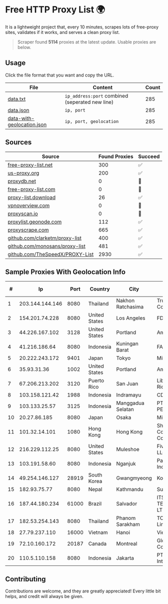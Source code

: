 
# Free HTTP Proxy List 🌍

It is a lightweight project that, every 10 minutes, scrapes lots of free-proxy sites, validates if it works, and serves a clean proxy list.


> Scraper found **5114** proxies at the latest update. Usable proxies are below.

## Usage

Click the file format that you want and copy the URL.


|File|Content|Count|
|----|-------|-----|
|[data.txt](https://raw.githubusercontent.com/themiralay/Proxy-List-World/master/data.txt)|`ip_address:port` combined (seperated new line)|285|
|[data.json](https://raw.githubusercontent.com/themiralay/Proxy-List-World/master/data.json)|`ip, port`|285|
|[data-with-geolocation.json](https://raw.githubusercontent.com/themiralay/Proxy-List-World/master/data-with-geolocation.json)|`ip, port, geolocation`|285|

## Sources

|Source|Found Proxies|Succeed|
|------|-------------|-------|
|[free-proxy-list.net](https://free-proxy-list.net)|300|✅|
|[us-proxy.org](https://www.us-proxy.org)|200|✅|
|[proxydb.net](http://proxydb.net)|0|🚫|
|[free-proxy-list.com](https://free-proxy-list.com/?page=&port=&type%5B%5D=http&type%5B%5D=https&up_time=0&search=Search)|0|🚫|
|[proxy-list.download](https://www.proxy-list.download/HTTP)|26|✅|
|[vpnoverview.com](https://vpnoverview.com/privacy/anonymous-browsing/free-proxy-servers)|0|🚫|
|[proxyscan.io](https://www.proxyscan.io)|0|🚫|
|[proxylist.geonode.com](https://proxylist.geonode.com/api/proxy-list?limit=300&page=1&sort_by=lastChecked&sort_type=desc&protocols=http,https)|112|✅|
|[proxyscrape.com](https://api.proxyscrape.com/v2/?request=displayproxies&protocol=http&timeout=10000&country=all&ssl=all&anonymity=all)|665|✅|
|[github.com/clarketm/proxy-list](https://raw.githubusercontent.com/clarketm/proxy-list/master/proxy-list-raw.txt)|400|✅|
|[github.com/monosans/proxy-list](https://raw.githubusercontent.com/monosans/proxy-list/main/proxies/http.txt)|481|✅|
|[github.com/TheSpeedX/PROXY-List](https://raw.githubusercontent.com/TheSpeedX/PROXY-List/master/http.txt)|2930|✅|


## Sample Proxies With Geolocation Info

|#|Ip|Port|Country|City|Internet Service Provider|
|-|--|----|-------|----|-------------------------|
|1|203.144.144.146|8080|Thailand|Nakhon Ratchasima|True Internet Corporation CO. Ltd.|
|2|154.201.74.228|8080|United States|Los Angeles|FD-298-8796|
|3|44.226.167.102|3128|United States|Portland|Amazon.com, Inc.|
|4|41.216.186.64|8080|Indonesia|Kuningan Barat|FASTHOSTING|
|5|20.222.243.172|9401|Japan|Tokyo|Microsoft Corporation|
|6|35.93.31.36|1002|United States|Portland|Amazon.com, Inc.|
|7|67.206.213.202|3120|Puerto Rico|San Juan|Liberty Mobile Puerto Rico Inc.|
|8|103.158.121.42|1988|Indonesia|Indramayu|CDN|
|9|103.133.25.57|3125|Indonesia|Manggadua Selatan|PT PHATRIA INTI PERSADA|
|10|20.27.86.185|8080|Japan|Osaka|Microsoft Corporation|
|11|101.32.14.101|1080|Hong Kong|Hong Kong|Shenzhen Tencent Computer Systems Company Limited|
|12|216.229.112.25|8080|United States|Muleshoe|Five Area Systems, LLC|
|13|103.191.58.60|8080|Indonesia|Nganjuk|Panjalu Sarana Data Indonesia|
|14|49.254.146.127|28919|South Korea|Gwangmyeong|Korea Telecom|
|15|182.93.75.77|8080|Nepal|Kathmandu|Subisu Cablenet|
|16|187.44.180.234|61000|Brazil|Salvador|ITS TELECOMUNICACOES LTDA|
|17|182.53.254.143|8080|Thailand|Phanom Sarakham|TOT Public Company Limited|
|18|27.79.237.110|16000|Vietnam|Hanoi|Viettel Corporation|
|19|72.10.160.172|20187|Canada|Montreal|GloboTech Communications|
|20|110.5.110.158|8080|Indonesia|Jakarta|PT Orion Cyber Internet|



## Contributing

Contributions are welcome, and they are greatly appreciated! Every
little bit helps, and credit will always be given.

